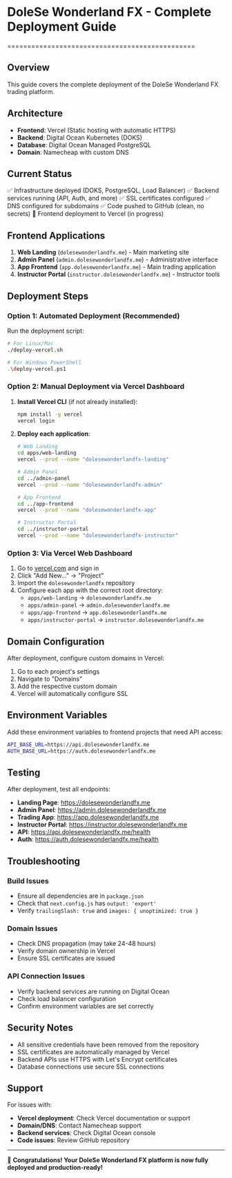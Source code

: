 # DoleSe Wonderland FX - Complete Deployment Guide
===============================================

## Overview

This guide covers the complete deployment of the DoleSe Wonderland FX trading platform.

## Architecture

- **Frontend**: Vercel (Static hosting with automatic HTTPS)
- **Backend**: Digital Ocean Kubernetes (DOKS)
- **Database**: Digital Ocean Managed PostgreSQL
- **Domain**: Namecheap with custom DNS

## Current Status

✅ Infrastructure deployed (DOKS, PostgreSQL, Load Balancer)
✅ Backend services running (API, Auth, and more)
✅ SSL certificates configured
✅ DNS configured for subdomains
✅ Code pushed to GitHub (clean, no secrets)
🔄 Frontend deployment to Vercel (in progress)

## Frontend Applications

1. **Web Landing** (`dolesewonderlandfx.me`) - Main marketing site
2. **Admin Panel** (`admin.dolesewonderlandfx.me`) - Administrative interface
3. **App Frontend** (`app.dolesewonderlandfx.me`) - Main trading application
4. **Instructor Portal** (`instructor.dolesewonderlandfx.me`) - Instructor tools

## Deployment Steps

### Option 1: Automated Deployment (Recommended)

Run the deployment script:

```bash
# For Linux/Mac
./deploy-vercel.sh

# For Windows PowerShell
.\deploy-vercel.ps1
```

### Option 2: Manual Deployment via Vercel Dashboard

1. **Install Vercel CLI** (if not already installed):

   ```bash
   npm install -g vercel
   vercel login
   ```

2. **Deploy each application**:

   ```bash
   # Web Landing
   cd apps/web-landing
   vercel --prod --name "dolesewonderlandfx-landing"

   # Admin Panel
   cd ../admin-panel
   vercel --prod --name "dolesewonderlandfx-admin"

   # App Frontend
   cd ../app-frontend
   vercel --prod --name "dolesewonderlandfx-app"

   # Instructor Portal
   cd ../instructor-portal
   vercel --prod --name "dolesewonderlandfx-instructor"
   ```

### Option 3: Via Vercel Web Dashboard

1. Go to [vercel.com](https://vercel.com) and sign in
2. Click "Add New..." → "Project"
3. Import the `dolesewonderlandfx` repository
4. Configure each app with the correct root directory:
   - `apps/web-landing` → `dolesewonderlandfx.me`
   - `apps/admin-panel` → `admin.dolesewonderlandfx.me`
   - `apps/app-frontend` → `app.dolesewonderlandfx.me`
   - `apps/instructor-portal` → `instructor.dolesewonderlandfx.me`

## Domain Configuration

After deployment, configure custom domains in Vercel:

1. Go to each project's settings
2. Navigate to "Domains"
3. Add the respective custom domain
4. Vercel will automatically configure SSL

## Environment Variables

Add these environment variables to frontend projects that need API access:

```bash
API_BASE_URL=https://api.dolesewonderlandfx.me
AUTH_BASE_URL=https://auth.dolesewonderlandfx.me
```

## Testing

After deployment, test all endpoints:

- **Landing Page**: <https://dolesewonderlandfx.me>
- **Admin Panel**: <https://admin.dolesewonderlandfx.me>
- **Trading App**: <https://app.dolesewonderlandfx.me>
- **Instructor Portal**: <https://instructor.dolesewonderlandfx.me>
- **API**: <https://api.dolesewonderlandfx.me/health>
- **Auth**: <https://auth.dolesewonderlandfx.me/health>

## Troubleshooting

### Build Issues

- Ensure all dependencies are in `package.json`
- Check that `next.config.js` has `output: 'export'`
- Verify `trailingSlash: true` and `images: { unoptimized: true }`

### Domain Issues

- Check DNS propagation (may take 24-48 hours)
- Verify domain ownership in Vercel
- Ensure SSL certificates are issued

### API Connection Issues

- Verify backend services are running on Digital Ocean
- Check load balancer configuration
- Confirm environment variables are set correctly

## Security Notes

- All sensitive credentials have been removed from the repository
- SSL certificates are automatically managed by Vercel
- Backend APIs use HTTPS with Let's Encrypt certificates
- Database connections use secure SSL connections

## Support

For issues with:

- **Vercel deployment**: Check Vercel documentation or support
- **Domain/DNS**: Contact Namecheap support
- **Backend services**: Check Digital Ocean console
- **Code issues**: Review GitHub repository

---

🎉 **Congratulations! Your DoleSe Wonderland FX platform is now fully deployed and production-ready!**
